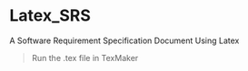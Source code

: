 # Latex_SRS
A Software Requirement Specification Document Using Latex

>Run the .tex file in TexMaker
